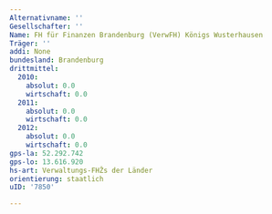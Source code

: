 ```yaml
---
Alternativname: ''
Gesellschafter: ''
Name: FH für Finanzen Brandenburg (VerwFH) Königs Wusterhausen
Träger: ''
addi: None
bundesland: Brandenburg
drittmittel:
  2010:
    absolut: 0.0
    wirtschaft: 0.0
  2011:
    absolut: 0.0
    wirtschaft: 0.0
  2012:
    absolut: 0.0
    wirtschaft: 0.0
gps-la: 52.292.742
gps-lo: 13.616.920
hs-art: Verwaltungs-FHŽs der Länder
orientierung: staatlich
uID: '7850'

---
```


